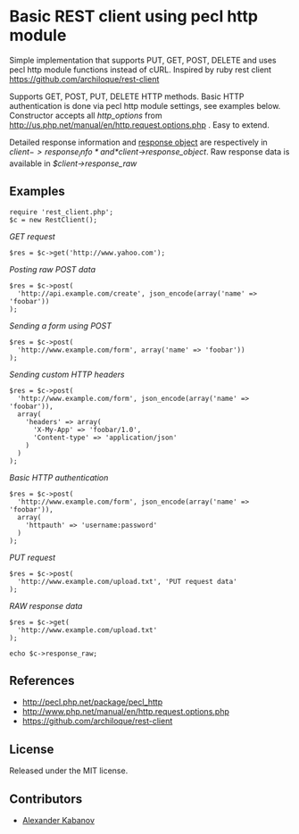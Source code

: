 Basic REST client using pecl http module
========================================

Simple implementation that supports PUT, GET, POST, DELETE and uses pecl
http module functions instead of cURL. Inspired by ruby rest client https://github.com/archiloque/rest-client

Supports GET, POST, PUT, DELETE HTTP methods. Basic HTTP authentication is done via
pecl http module settings, see examples below. Constructor accepts all *http_options*
from http://us.php.net/manual/en/http.request.options.php . Easy to extend.

Detailed response information and [response object](http://us.php.net/manual/en/class.httpresponse.php)
are respectively in *$client->response_info* and *$client->response_object*.
Raw response data is available in *$client->response_raw*

Examples
--------

    require 'rest_client.php';
    $c = new RestClient();

*GET request*

    $res = $c->get('http://www.yahoo.com');

*Posting raw POST data*

    $res = $c->post(
      'http://api.example.com/create', json_encode(array('name' => 'foobar'))
    );

*Sending a form using POST*

    $res = $c->post(
      'http://www.example.com/form', array('name' => 'foobar'))
    );

*Sending custom HTTP headers*

    $res = $c->post(
      'http://www.example.com/form', json_encode(array('name' => 'foobar')),
      array(
        'headers' => array(
          'X-My-App' => 'foobar/1.0',
          'Content-type' => 'application/json'
        )
      )
    );

*Basic HTTP authentication*

    $res = $c->post(
      'http://www.example.com/form', json_encode(array('name' => 'foobar')),
      array(
        'httpauth' => 'username:password'
      )
    );

*PUT request*

    $res = $c->post(
      'http://www.example.com/upload.txt', 'PUT request data'
    );

*RAW response data*

    $res = $c->get(
      'http://www.example.com/upload.txt'
    );

    echo $c->response_raw;

References
----------

* http://pecl.php.net/package/pecl_http
* http://www.php.net/manual/en/http.request.options.php
* https://github.com/archiloque/rest-client

License
-------

Released under the MIT license.


Contributors
------------

* [Alexander Kabanov](http://github.com/shurikk)

